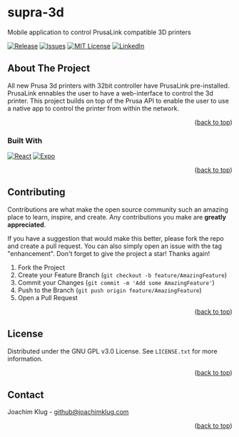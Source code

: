 <!-- Improved compatibility of back to top link: See: https://github.com/othneildrew/Best-README-Template/pull/73 -->

<a name="readme-top"></a>

<!--
*** Thanks for checking out the Best-README-Template. If you have a suggestion
*** that would make this better, please fork the repo and create a pull request
*** or simply open an issue with the tag "enhancement".
*** Don't forget to give the project a star!
*** Thanks again! Now go create something AMAZING! :D
-->

# supra-3d

Mobile application to control PrusaLink compatible 3D printers

<!-- PROJECT SHIELDS -->
<!--
*** I'm using markdown "reference style" links for readability.
*** Reference links are enclosed in brackets [ ] instead of parentheses ( ).
*** See the bottom of this document for the declaration of the reference variables
*** for contributors-url, forks-url, etc. This is an optional, concise syntax you may use.
*** https://www.markdownguide.org/basic-syntax/#reference-style-links
-->

[![Release][release-shield]][release-url]
[![Issues][issues-shield]][issues-url]
[![MIT License][license-shield]][license-url]
[![LinkedIn][linkedin-shield]][linkedin-url]

<!--
[![Contributors][contributors-shield]][contributors-url]
[![Forks][forks-shield]][forks-url]
[![Stargazers][stars-shield]][stars-url]
-->

<!-- ABOUT THE PROJECT -->

## About The Project

All new Prusa 3d printers with 32bit controller have PrusaLink pre-installed. PrusaLink ennables the user to have a web-interface to control the 3d printer. This project builds on top of the Prusa API to enable the user to use a native app to control the printer from within the network.

<p align="right">(<a href="#readme-top">back to top</a>)</p>

### Built With

[![React][ReactNative.dev]][ReactNative-url]
[![Expo][Expo.dev]][Expo-url]

<p align="right">(<a href="#readme-top">back to top</a>)</p>

<!-- CONTRIBUTING -->

## Contributing

Contributions are what make the open source community such an amazing place to learn, inspire, and create. Any contributions you make are **greatly appreciated**.

If you have a suggestion that would make this better, please fork the repo and create a pull request. You can also simply open an issue with the tag "enhancement".
Don't forget to give the project a star! Thanks again!

1. Fork the Project
2. Create your Feature Branch (`git checkout -b feature/AmazingFeature`)
3. Commit your Changes (`git commit -m 'Add some AmazingFeature'`)
4. Push to the Branch (`git push origin feature/AmazingFeature`)
5. Open a Pull Request

<p align="right">(<a href="#readme-top">back to top</a>)</p>

<!-- LICENSE -->

## License

Distributed under the GNU GPL v3.0 License. See `LICENSE.txt` for more information.

<p align="right">(<a href="#readme-top">back to top</a>)</p>

<!-- CONTACT -->

## Contact

Joachim Klug - github@joachimklug.com

<p align="right">(<a href="#readme-top">back to top</a>)</p>

<!-- MARKDOWN LINKS & IMAGES -->
<!-- https://www.markdownguide.org/basic-syntax/#reference-style-links -->

[release-shield]: https://img.shields.io/github/release/joachimklug/supra-3d.svg?style=for-the-badge
[release-url]: https://github.com/joachimklug/supra-3d/releases
[contributors-shield]: https://img.shields.io/github/contributors/joachimklug/supra-3d.svg?style=for-the-badge
[contributors-url]: https://github.com/joachimklug/supra-3d/graphs/contributors
[forks-shield]: https://img.shields.io/github/forks/joachimklug/supra-3d.svg?style=for-the-badge
[forks-url]: https://github.com/joachimklug/supra-3d/network/members
[stars-shield]: https://img.shields.io/github/stars/joachimklug/supra-3d.svg?style=for-the-badge
[stars-url]: https://github.com/joachimklug/supra-3d/stargazers
[issues-shield]: https://img.shields.io/github/issues/joachimklug/supra-3d.svg?style=for-the-badge
[issues-url]: https://github.com/joachimklug/supra-3d/issues
[license-shield]: https://img.shields.io/github/license/joachimklug/supra-3d.svg?style=for-the-badge
[license-url]: https://github.com/joachimklug/supra-3d/blob/master/LICENSE.txt
[linkedin-shield]: https://img.shields.io/badge/-LinkedIn-black.svg?style=for-the-badge&logo=linkedin&colorB=555
[linkedin-url]: https://www.linkedin.com/in/joachimklug
[ReactNative.dev]: https://img.shields.io/badge/ReactNative-20232A?style=for-the-badge&logo=react&logoColor=61DAFB
[ReactNative-url]: https://reactnative.dev
[Expo.dev]: https://img.shields.io/badge/Expo-20232A?style=for-the-badge&logo=expo&logoColor=000020
[Expo-url]: https://expo.dev
